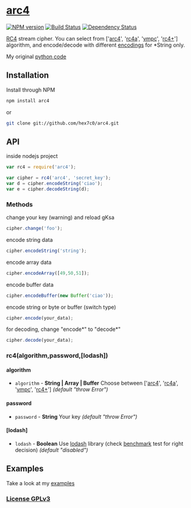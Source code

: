 # [arc4](http://supergiovane.tk/#/arc4)

[![NPM version](https://badge.fury.io/js/arc4.svg)](http://badge.fury.io/js/arc4)
[![Build Status](https://travis-ci.org/hex7c0/arc4.svg?branch=master)](https://travis-ci.org/hex7c0/arc4)
[![Dependency Status](https://david-dm.org/hex7c0/arc4/status.svg)](https://david-dm.org/hex7c0/arc4)

[RC4](https://en.wikipedia.org/wiki/RC4) stream cipher.
You can select from ['[arc4](https://en.wikipedia.org/wiki/RC4)', '[rc4a](https://en.wikipedia.org/wiki/RC4#RC4A)', '[vmpc](https://en.wikipedia.org/wiki/RC4#VMPC)', '[rc4+](https://en.wikipedia.org/wiki/RC4#RC4.2B)'] algorithm, and encode/decode with different [encodings](http://nodejs.org/api/buffer.html#apicontent) for *String only.

My original [python code](https://github.com/hex7c0/EncryptoPy/blob/master/modules/rc/rc4.py)

## Installation

Install through NPM

```bash
npm install arc4
```
or
```bash
git clone git://github.com/hex7c0/arc4.git
```

## API

inside nodejs project
```js
var rc4 = require('arc4');

var cipher = rc4('arc4', 'secret_key');
var d = cipher.encodeString('ciao');
var e = cipher.decodeString(d);
```

### Methods

change your key (warning) and reload gKsa
```js
cipher.change('foo');
```

encode string data
```js
cipher.encodeString('string');
```

encode array data
```js
cipher.encodeArray([49,50,51]);
```

encode buffer data
```js
cipher.encodeBuffer(new Buffer('ciao'));
```

encode string or byte or buffer (switch type)
```js
cipher.encode(your_data);
```

for decoding, change "encode*" to "decode*"
```js
cipher.decode(your_data);
```

### rc4(algorithm,password,[lodash])

#### algorithm

 - `algorithm` - **String | Array | Buffer** Choose between ['[arc4](https://en.wikipedia.org/wiki/RC4)', '[rc4a](https://en.wikipedia.org/wiki/RC4#RC4A)', '[vmpc](https://en.wikipedia.org/wiki/RC4#VMPC)', '[rc4+](https://en.wikipedia.org/wiki/RC4#RC4.2B)'] *(default "throw Error")*

#### password

 - `password` - **String** Your key *(default "throw Error")*

#### [lodash]

 - `lodash` - **Boolean** Use [lodash](http://lodash.com/) library (check [benchmark](https://github.com/hex7c0/arc4/tree/master/test/benchmark.js) test for right decision) *(default "disabled")*

## Examples

Take a look at my [examples](https://github.com/hex7c0/arc4/tree/master/examples)

### [License GPLv3](http://opensource.org/licenses/GPL-3.0)
